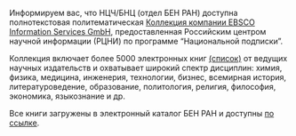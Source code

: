Информируем вас, что НЦЧ/БНЦ (отдел БЕН РАН) доступна полнотекстовая политематическая
[Коллекция компании EBSCO Information Services GmbH](https://koha.benran.ru/cgi-bin/koha/opac-search.pl?idx=ccode&q=%D0%AD%D0%BB%D0%B5%D0%BA%D1%82%D1%80%D0%BE%D0%BD%D0%BD%D1%8B%D0%B5+%D0%BA%D0%BD%D0%B8%D0%B3%D0%B8+EBSCO), предоставленная Российским центром научной информации (РЦНИ) по программе “Национальной подписки”.

Коллекция включает более 5000 электронных книг [(список)](/more/knigi_EBSCO.xlsx) от ведущих научных издательств и охватывает широкий спектр дисциплин: химия, физика, медицина, инженерия, технологии, бизнес, всемирная история, литературоведение, образование, политология, религия, философия, экономика, языкознание и др.

Все книги загружены в электронный каталог БЕН РАН и доступны [по ссылке](https://koha.benran.ru/cgi-bin/koha/opac-search.pl?idx=ccode&q=%D0%AD%D0%BB%D0%B5%D0%BA%D1%82%D1%80%D0%BE%D0%BD%D0%BD%D1%8B%D0%B5+%D0%BA%D0%BD%D0%B8%D0%B3%D0%B8+EBSCO).
